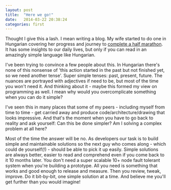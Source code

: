 ```yaml
---
layout: post
title:  "Here we go!"
date:   2014-03-22 20:38:24
categories: first 
---
```


Thought I give this a lash. I mean writing a blog. My wife started to do one in Hungarian covering her progress and journey to [complete a half marathon][orsi]. It has some insights to our daily lives, but only if you can read in an amazingly simple language like Hungarian.

I've been trying to convince a few people about this. In Hungarian there's none of this nonsense of 'this action started in the past but not finished yet, so we need another tense'. Super simple tenses: past, present, future. The nuances are portrayed with adjectives if need to be, but most of the time you won't need it. And thinking about it - maybe this formed my view on programming as well. I mean why would you overcomplicate something when you can do it simple?

I've seen this in many places that some of my peers - including myself from time to time - get carried away and produce code/architecture/drawing that looks impressive. And that's the moment when you have to go back to reality and ask yourself: Can this be done simpler? Am I solving a complex problem at all here?

Most of the time the answer will be no. As developers our task is to build simple and maintainable solutions so the next guy who comes along - which could de yourself(!) - should be able to pick it up easily. Simple solutions are always better, easier to read and comprehend even if you come back to it 10 months later. You don't need a super scalable 10+ node fault tolerant system when you're building a prototype. All you need is something that works and good enough to release and measure. Then you review, tweak, improve. Do it bit-by-bit, one simple solution at a time. And believe me you'll get further than you would imagine!

[orsi]: http://felmaratonketgyerekkel.blogspot.ie

